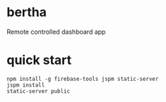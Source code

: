 # bertha
Remote controlled dashboard app


# quick start

```
npm install -g firebase-tools jspm static-server
jspm install
static-server public
```
